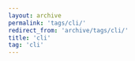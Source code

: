 ```yaml
---
layout: archive
permalink: 'tags/cli/'
redirect_from: 'archive/tags/cli/'
title: 'cli'
tag: 'cli'
---
```

